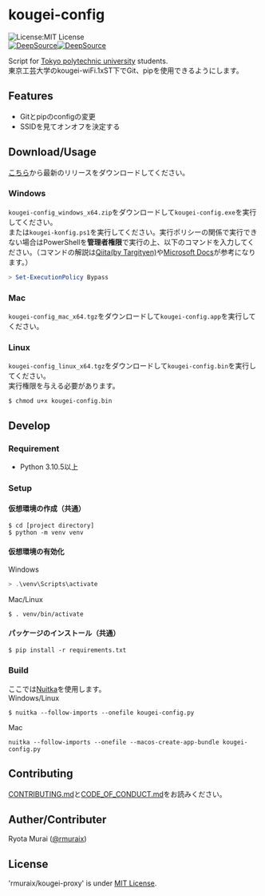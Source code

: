 # kougei-config
![License:MIT License](https://img.shields.io/github/license/rmuraix/kougei-proxy)  
[![DeepSource](https://deepsource.io/gh/rmuraix/kougei-proxy.svg/?label=active+issues&show_trend=true&token=YoxuUkgu37sKwPgyJqUOECP9)](https://deepsource.io/gh/rmuraix/kougei-proxy/?ref=repository-badge)[![DeepSource](https://deepsource.io/gh/rmuraix/kougei-proxy.svg/?label=resolved+issues&show_trend=true&token=YoxuUkgu37sKwPgyJqUOECP9)](https://deepsource.io/gh/rmuraix/kougei-proxy/?ref=repository-badge)  

Script for [Tokyo polytechnic university](https://t-kougei.ac.jp/) students.  
東京工芸大学のkougei-wiFi.1xST下でGit、pipを使用できるようにします。
## Features
- Gitとpipのconfigの変更
- SSIDを見てオンオフを決定する
## Download/Usage
[こちら](https://github.com/rmuraix/kougei-proxy/releases)から最新のリリースをダウンロードしてください。
### Windows
`kougei-config_windows_x64.zip`をダウンロードして`kougei-config.exe`を実行してください。  
または`kougei-konfig.ps1`を実行してください。実行ポリシーの関係で実行できない場合はPowerShellを**管理者権限**で実行の上、以下のコマンドを入力してください。（コマンドの解説は[Qiita(by Targityen)](https://qiita.com/Targityen/items/3d2e0b5b0b7b04963750)や[Microsoft Docs](https://docs.microsoft.com/ja-jp/powershell/module/microsoft.powershell.core/about/about_execution_policies?view=powershell-7.2)が参考になります。）  
```powershell
> Set-ExecutionPolicy Bypass
```
### Mac
`kougei-config_mac_x64.tgz`をダウンロードして`kougei-config.app`を実行してください。
### Linux
`kougei-config_linux_x64.tgz`をダウンロードして`kougei-config.bin`を実行してください。  
実行権限を与える必要があります。  
```shell
$ chmod u+x kougei-config.bin
```
## Develop
### Requirement
- Python 3.10.5以上
### Setup
#### 仮想環境の作成（共通）
```shell
$ cd [project directory]
$ python -m venv venv
```
#### 仮想環境の有効化  
Windows  
```powershell
> .\venv\Scripts\activate
```
Mac/Linux  
```shell
$ . venv/bin/activate
```
#### パッケージのインストール（共通）  
```shell
$ pip install -r requirements.txt
```
### Build
ここでは[Nuitka](https://github.com/Nuitka/Nuitka)を使用します。  
Windows/Linux
```shell
$ nuitka --follow-imports --onefile kougei-config.py
```  
Mac  
```shell
nuitka --follow-imports --onefile --macos-create-app-bundle kougei-config.py
```
## Contributing  
[CONTRIBUTING.md](/CONTRIBUTING.md)と[CODE_OF_CONDUCT.md](/CODE_OF_CONDUCT.md)をお読みください。   
## Auther/Contributer
Ryota Murai ([@rmuraix](https://github.com/rmuraix))  
## License
'rmuraix/kougei-proxy' is under [MIT License](/LICENSE).